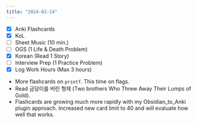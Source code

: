 ```yaml
---
title: "2024-02-14"
---
```


- [x] Anki Flashcards
- [x] KoL
- [ ] Sheet Music (10 min.)
- [ ] OGS (1 Life & Death Problem)
- [x] Korean (Read 1 Story)
- [ ] Interview Prep (1 Practice Problem)
- [x] Log Work Hours (Max 3 hours)

* More flashcards on `printf`. This time on flags.
* Read 금덩이를 버린 형제 (Two brothers Who Threw Away Their Lumps of Gold).
* Flashcards are growing much more rapidly with my Obsidian_to_Anki plugin approach. Increased new card limit to 40 and will evaluate how well that works.
